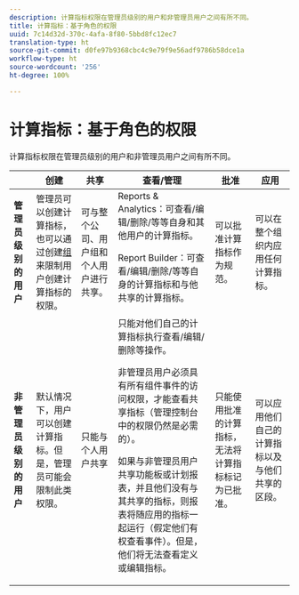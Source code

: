 ```yaml
---
description: 计算指标权限在管理员级别的用户和非管理员用户之间有所不同。
title: 计算指标：基于角色的权限
uuid: 7c14d32d-370c-4afa-8f80-5bbd8fc12ec7
translation-type: ht
source-git-commit: d0fe97b9368cbc4c9e79f9e56adf9786b58dce1a
workflow-type: ht
source-wordcount: '256'
ht-degree: 100%

---
```



# 计算指标：基于角色的权限

计算指标权限在管理员级别的用户和非管理员用户之间有所不同。

<table id="table_13F72FD90C964B86BD4B51E6F51ED292"> 
 <thead> 
  <tr> 
   <th colname="col1" class="entry"> </th> 
   <th colname="col02" class="entry"> 创建 </th> 
   <th colname="col2" class="entry"> 共享 </th> 
   <th colname="col3" class="entry"> 查看/管理 </th> 
   <th colname="col4" class="entry"> 批准 </th> 
   <th colname="col5" class="entry"> 应用 </th> 
  </tr> 
 </thead>
 <tbody> 
  <tr> 
   <td colname="col1"> <b>管理员级别的用户</b> </td> 
   <td colname="col02"> 管理员可以创建计算指标，也可以通过创建<a href="https://docs.adobe.com/content/help/zh-Hans/analytics/admin/user-product-management/user-groups/groups.html"  >组</a>来限制用户创建计算指标的权限。 </td> 
   <td colname="col2"> 可与整个公司、用户组和个人用户进行共享。 </td> 
   <td colname="col3"> <span class="keyword">Reports &amp; Analytics</span>：可查看/编辑/删除/等等自身和其他用户的计算指标。 <p> <span class="keyword">Report Builder</span>：可查看/编辑/删除/等等自身的计算指标和与他共享的计算指标。 </p> </td> 
   <td colname="col4"> 可以批准计算指标作为规范。 </td> 
   <td colname="col5"> 可以在整个组织内应用任何计算指标。 </td> 
  </tr> 
  <tr> 
   <td colname="col1"> <b>非管理员级别的用户</b> </td> 
   <td colname="col02"> 默认情况下，用户可以创建计算指标。但是，管理员可能会限制此类权限。 </td> 
   <td colname="col2"> 只能与个人用户共享 </td> 
   <td colname="col3"> 只能对他们自己的计算指标执行查看/编辑/删除等操作。 <p>非管理员用户必须具有所有组件事件的访问权限，才能查看共享指标（管理控制台中的权限仍然是必需的）。 </p> <p>如果与非管理员用户共享功能板或计划报表，并且他们没有与其共享的指标，则报表将随应用的指标一起运行（假定他们有权查看事件）。但是，他们将无法查看定义或编辑指标。 </p> </td> 
   <td colname="col4"> 只能使用批准的计算指标，无法将计算指标标记为已批准。 </td> 
   <td colname="col5"> 可以应用他们自己的计算指标以及与他们共享的区段。 </td> 
  </tr> 
 </tbody> 
</table>

